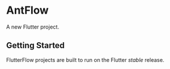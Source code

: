 # AntFlow

A new Flutter project.

## Getting Started

FlutterFlow projects are built to run on the Flutter _stable_ release.
